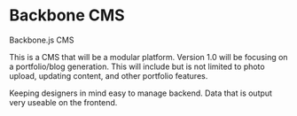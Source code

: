 Backbone CMS
============
Backbone.js CMS

This is a CMS that will be a modular platform. Version 1.0 will be focusing on a portfolio/blog generation. This will include but is not limited to photo upload, updating content, and other portfolio features.

Keeping designers in mind easy to manage backend. Data that is output very useable on the frontend.

